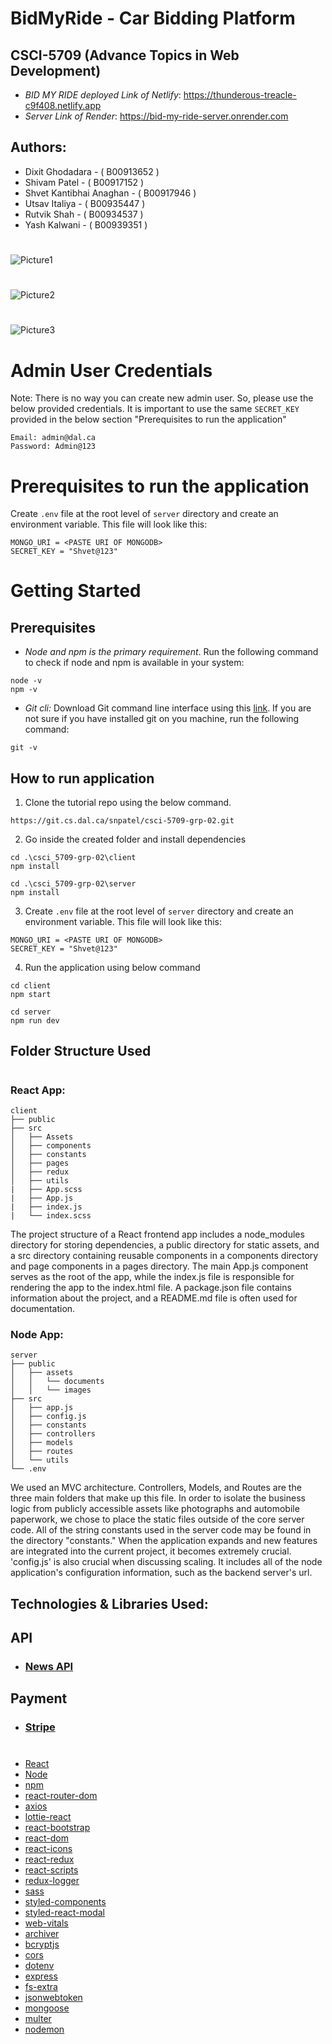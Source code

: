 # BidMyRide - Car Bidding Platform

## CSCI-5709 (Advance Topics in Web Development)
-   _BID MY RIDE deployed Link of Netlify_: https://thunderous-treacle-c9f408.netlify.app
-   _Server Link of Render_: https://bid-my-ride-server.onrender.com

## Authors:

-   Dixit Ghodadara - ( B00913652 )
-   Shivam Patel - ( B00917152 )
-   Shvet Kantibhai Anaghan - ( B00917946 )
-   Utsav Italiya - ( B00935447 )
-   Rutvik Shah - ( B00934537 )
-   Yash Kalwani - ( B00939351 )

#

![Picture1](https://user-images.githubusercontent.com/51261247/234364148-eabcf606-b9b3-4248-ac06-45d554de114f.png)

#

![Picture2](https://user-images.githubusercontent.com/51261247/234364173-180706fa-e8d2-43a2-9638-da42921f1471.png)

#

![Picture3](https://user-images.githubusercontent.com/51261247/234364276-ccc448f0-0880-4fcc-ae6f-d747d8e56056.png)



# Admin User Credentials

Note: There is no way you can create new admin user. So, please use the below provided credentials. It is important to use the same `SECRET_KEY` provided in the below section "Prerequisites to run the application"

```
Email: admin@dal.ca
Password: Admin@123
```

# Prerequisites to run the application

Create `.env` file at the root level of `server` directory and create an environment variable. This file will look like this:

```
MONGO_URI = <PASTE URI OF MONGODB>
SECRET_KEY = "Shvet@123"
```

# Getting Started

## Prerequisites

-   _Node and npm is the primary requirement_. Run the following command to check if node and npm is available in your system:

```
node -v
npm -v
```

-   _Git cli:_ Download Git command line interface using this [link](https://git-scm.com/downloads). If you are not sure if you have installed git on you machine, run the following command:

```
git -v
```

## How to run application

1. Clone the tutorial repo using the below command.

```
https://git.cs.dal.ca/snpatel/csci-5709-grp-02.git
```

2. Go inside the created folder and install dependencies

```
cd .\csci_5709-grp-02\client
npm install

cd .\csci_5709-grp-02\server
npm install
```

3. Create `.env` file at the root level of `server` directory and create an environment variable. This file will look like this:

```
MONGO_URI = <PASTE URI OF MONGODB>
SECRET_KEY = "Shvet@123"
```

4. Run the application using below command

```
cd client
npm start

cd server
npm run dev
```

## Folder Structure Used

#

### React App:

```
client
├── public
├── src
│   ├── Assets
│   ├── components
│   ├── constants
│   ├── pages
│   ├── redux
│   ├── utils
|   ├── App.scss
|   ├── App.js
|   ├── index.js
|   └── index.scss
```

The project structure of a React frontend app includes a node_modules directory for storing dependencies, a public directory for static assets, and a src directory containing reusable components in a components directory and page components in a pages directory. The main App.js component serves as the root of the app, while the index.js file is responsible for rendering the app to the index.html file. A package.json file contains information about the project, and a README.md file is often used for documentation.

### Node App:

```
server
├── public
│   ├── assets
│   │   └── documents
│   │   └── images
├── src
│   ├── app.js
│   ├── config.js
│   ├── constants
│   ├── controllers
│   ├── models
│   ├── routes
│   └── utils
└── .env
```

We used an MVC architecture. Controllers, Models, and Routes are the three main folders that make up this file. In order to isolate the business logic from publicly accessible assets like photographs and automobile paperwork, we chose to place the static files outside of the core server code. All of the string constants used in the server code may be found in the directory "constants." When the application expands and new features are integrated into the current project, it becomes extremely crucial. 'config.js' is also crucial when discussing scaling. It includes all of the node application's configuration information, such as the backend server's url.

## Technologies & Libraries Used:

## API
* ### [News API](https://newsapi.org/)

## Payment 
* ### [Stripe](https://www.npmjs.com/package/@stripe/react-stripe-js)

#
-   [React](https://reactjs.org/)
-   [Node](https://nodejs.org/en/)
-   [npm](https://www.npmjs.com/)
-   [react-router-dom](https://www.npmjs.com/package/react-router-dom)
-   [axios](https://www.npmjs.com/package/axios)
-   [lottie-react](https://www.npmjs.com/package/lottie-react)
-   [react-bootstrap](https://www.npmjs.com/package/react-bootstrap)
-   [react-dom](https://www.npmjs.com/package/react-dom)
-   [react-icons](https://www.npmjs.com/package/react-icons)
-   [react-redux](https://www.npmjs.com/package/react-redux)
-   [react-scripts](https://www.npmjs.com/package/react-scripts)
-   [redux-logger](https://www.npmjs.com/package/redux-logger)
-   [sass](https://www.npmjs.com/package/sass)
-   [styled-components](https://www.npmjs.com/package/styled-components)
-   [styled-react-modal](https://www.npmjs.com/package/styled-react-modal)
-   [web-vitals](https://www.npmjs.com/package/web-vitals)
-   [archiver](https://www.npmjs.com/package/archiver)
-   [bcryptjs](https://www.npmjs.com/package/bcryptjs)
-   [cors](https://www.npmjs.com/package/cors)
-   [dotenv](https://www.npmjs.com/package/dotenv)
-   [express](https://www.npmjs.com/package/express)
-   [fs-extra](https://www.npmjs.com/package/fs-extra)
-   [jsonwebtoken](https://www.npmjs.com/package/jsonwebtoken)
-   [mongoose](https://www.npmjs.com/package/mongoose)
-   [multer](https://www.npmjs.com/package/multer)
-   [nodemon](https://www.npmjs.com/package/nodemon)
